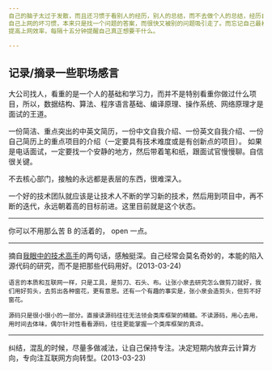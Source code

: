 ```yaml
---
自己的脑子太过于发散，而且还习惯于看别人的经历，别人的总结，而不去做个人的总结，经历自己的经历。
自己上网的坏习惯，本来只是找一个问题的答案，而很快又被别的问题吸引走了。而忘记自己最初想做什么。
提高上网效率，每隔十五分钟提醒自己真正想要干什么。

---
```

## 记录/摘录一些职场感言
大公司找人，看重的是一个人的基础和学习力，而并不是特别看重你做过什么项目，所以，数据结构、算法、程序语言基础、编译原理、操作系统、网络原理才是面试的王道。 

一份简洁、重点突出的中英文简历，一份中文自我介绍、一份英文自我介绍、一份自己简历上的重点项目的介绍（一定要具有技术难度或是有创新点的项目）。
如果是电话面试，一定要找一个安静的地方，然后带着笔和纸，跟面试官慢慢聊。自信很关键。

不去核心部门，接触的永远都是表层的东西，很难深入。

一个好的技术团队就应该是让技术人不断的学习新的技术，然后用到项目中，再不断的迭代，永远朝着高的目标前进。这里目前就是这个状态。

---
你可以不用那么苦 B 的活着的， open 一点。

---
摘自[我眼中的技术高手](https://github.com/lifesinger/lifesinger.github.com/issues/126)的两句话，感触挺深。自己经常会莫名奇妙的，本能的陷入源代码的研究，而不是把那些代码用好。(2013-03-24)

`语言的本质和互联网一样，只是工具，是剪刀、石头、布。让张小泉去研究怎么做剪刀就好，我们用好剪头，去剪出各种窗花，更有意思。还有一个有趣的事实是，张小泉会造剪头，但剪不好窗花。`

`源码只是很小很小的一部分。直接读源码往往无法领会类库框架的精髓。不读源码，用心去用，用时间去体味，偶尔针对性看看源码，往往更能掌握一个类库框架的真谛。`

---
纠结，混乱的时候，尽量多做减法，让自己保持专注。决定短期内放弃云计算方向，专向注互联网方向转型。(2013-03-23)